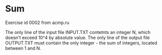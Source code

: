 # Sum
Exercise id 0002 from acmp.ru

The only line of the input file INPUT.TXT contetnts an integer N, which doesn't exceed 10^4 by absolute value.
The only line of the output file OUTPUT.TXT must contain the only integer - the sum of integers, located between 1 and N.
